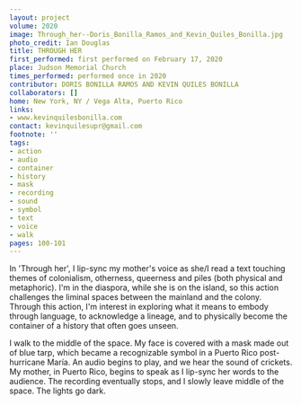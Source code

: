 ```yaml
---
layout: project
volume: 2020
image: Through_her--Doris_Bonilla_Ramos_and_Kevin_Quiles_Bonilla.jpg
photo_credit: Ian Douglas
title: THROUGH HER
first_performed: first performed on February 17, 2020
place: Judson Memorial Church
times_performed: performed once in 2020
contributor: DORIS BONILLA RAMOS AND KEVIN QUILES BONILLA
collaborators: []
home: New York, NY / Vega Alta, Puerto Rico
links:
- www.kevinquilesbonilla.com
contact: kevinquilesupr@gmail.com
footnote: ''
tags:
- action
- audio
- container
- history
- mask
- recording
- sound
- symbol
- text
- voice
- walk
pages: 100-101
---
```


In 'Through her', I lip-sync my mother's voice as she/I read a text touching themes of colonialism, otherness, queerness and piles (both physical and metaphoric). I'm in the diaspora, while she is on the island, so this action challenges the liminal spaces between the mainland and the colony. Through this action, I'm interest in exploring what it means to embody through language, to acknowledge a lineage, and to physically become the container of a history that often goes unseen.

I walk to the middle of the space. My face is covered with a mask made out of blue tarp, which became a recognizable symbol in a Puerto Rico post-hurricane María. An audio begins to play, and we hear the sound of crickets. My mother, in Puerto Rico, begins to speak as I lip-sync her words to the audience. The recording eventually stops, and I slowly leave middle of the space. The lights go dark.
